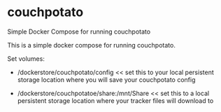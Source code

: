 # couchpotato
Simple Docker Compose for running couchpotato

This is a simple docker compose for running couchpotato.

Set volumes:
 - /dockerstore/couchpotato/config << set this to your local persistent storage location where you will save your couchpotato config

 - /dockerstore/couchpotatoe/share:/mnt/Share  << set this to a local persistent storage location where your tracker files will download to

